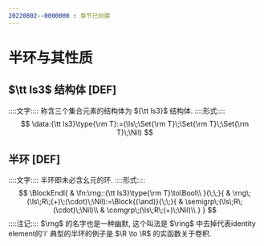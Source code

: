 ```yaml
---
20220802--0000000 : 章节已创建
---
```

# 半环与其性质

## $\tt ls3$ 结构体 [DEF]
::::文字::::
称含三个集合元素的结构体为 ${\tt ls3}$ 结构体. 
::::形式::::
$$
\data:{\tt ls3}\type{\rm T}:=(\ls\;\Set{\rm T}\;\Set{\rm T}\;\Set{\rm T}\;\Nil)
$$

## 半环 [DEF]
::::文字::::
半环即未必含幺元的环. 
::::形式::::
$$
\BlockEndl{
    & \fn:\rng::{\tt ls3}\type{\rm T}\to\Bool\\
}{\;\;}{
    & \rng\;(\ls\;R\;(+)\;(\cdot)\;\Nil):=\Block{(\and)}{\;\;}{
        & \semigrp\;(\ls\;R\;(\cdot)\;\Nil)\\
        & \comgrp\;(\ls\;R\;(+)\;\Nil)\\
    }
}
$$
::::注记::::
$\rng$ 的名字也是一种幽默, 这个叫法是 $\ring$ 中去掉代表identity element的'i'
典型的半环的例子是 $\R \to \R$ 的实函数关于卷积. 